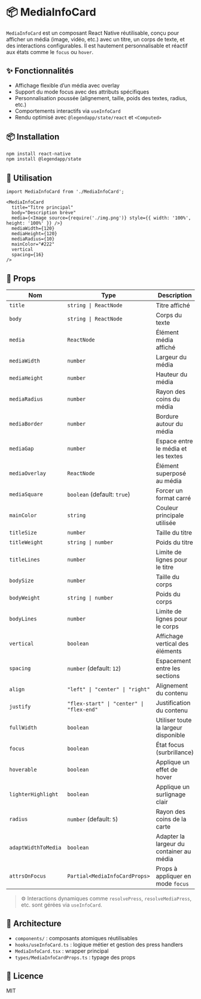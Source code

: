 # 📦 MediaInfoCard

`MediaInfoCard` est un composant React Native réutilisable, conçu pour afficher un média (image, vidéo, etc.) avec un titre, un corps de texte, et des interactions configurables. Il est hautement personnalisable et réactif aux états comme le `focus` ou `hover`.

## ✨ Fonctionnalités

- Affichage flexible d’un média avec overlay
- Support du mode focus avec des attributs spécifiques
- Personnalisation poussée (alignement, taille, poids des textes, radius, etc.)
- Comportements interactifs via `useInfoCard`
- Rendu optimisé avec `@legendapp/state/react` et `<Computed>`

## 📦 Installation

```bash
npm install react-native
npm install @legendapp/state
```

## 🚀 Utilisation

```tsx
import MediaInfoCard from './MediaInfoCard';

<MediaInfoCard
  title="Titre principal"
  body="Description brève"
  media={<Image source={require('./img.png')} style={{ width: '100%', height: '100%' }} />}
  mediaWidth={120}
  mediaHeight={120}
  mediaRadius={10}
  mainColor="#222"
  vertical
  spacing={16}
/>
```

## 🧩 Props

| Nom                | Type                     | Description |
|--------------------|--------------------------|-------------|
| `title`            | `string \| ReactNode`    | Titre affiché |
| `body`             | `string \| ReactNode`    | Corps du texte |
| `media`            | `ReactNode`              | Élément média affiché |
| `mediaWidth`       | `number`                 | Largeur du média |
| `mediaHeight`      | `number`                 | Hauteur du média |
| `mediaRadius`      | `number`                 | Rayon des coins du média |
| `mediaBorder`      | `number`                 | Bordure autour du média |
| `mediaGap`         | `number`                 | Espace entre le média et les textes |
| `mediaOverlay`     | `ReactNode`              | Élément superposé au média |
| `mediaSquare`      | `boolean` (default: `true`) | Forcer un format carré |
| `mainColor`        | `string`                 | Couleur principale utilisée |
| `titleSize`        | `number`                 | Taille du titre |
| `titleWeight`      | `string \| number`       | Poids du titre |
| `titleLines`       | `number`                 | Limite de lignes pour le titre |
| `bodySize`         | `number`                 | Taille du corps |
| `bodyWeight`       | `string \| number`       | Poids du corps |
| `bodyLines`        | `number`                 | Limite de lignes pour le corps |
| `vertical`         | `boolean`                | Affichage vertical des éléments |
| `spacing`          | `number` (default: `12`) | Espacement entre les sections |
| `align`            | `"left" \| "center" \| "right"` | Alignement du contenu |
| `justify`          | `"flex-start" \| "center" \| "flex-end"` | Justification du contenu |
| `fullWidth`        | `boolean`                | Utiliser toute la largeur disponible |
| `focus`            | `boolean`                | État focus (surbrillance) |
| `hoverable`        | `boolean`                | Applique un effet de hover |
| `lighterHighlight` | `boolean`                | Applique un surlignage clair |
| `radius`           | `number` (default: `5`)  | Rayon des coins de la carte |
| `adaptWidthToMedia`| `boolean`                | Adapter la largeur du container au média |
| `attrsOnFocus`     | `Partial<MediaInfoCardProps>` | Props à appliquer en mode `focus` |

> ⚙️ Interactions dynamiques comme `resolvePress`, `resolveMediaPress`, etc. sont gérées via `useInfoCard`.

## 🧠 Architecture

- `components/` : composants atomiques réutilisables
- `hooks/useInfoCard.ts` : logique métier et gestion des press handlers
- `MediaInfoCard.tsx` : wrapper principal
- `types/MediaInfoCardProps.ts` : typage des props

## 📄 Licence

MIT
